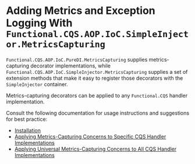 # Adding Metrics and Exception Logging With `Functional.CQS.AOP.IoC.SimpleInjector.MetricsCapturing`

`Functional.CQS.AOP.IoC.PureDI.MetricsCapturing` supplies metrics-capturing decorator implementations, while `Functional.CQS.AOP.IoC.SimpleInjector.MetricsCapturing` supplies a set of extension methods that make it easy to register those decorators with the `SimpleInjector` container.

Metrics-capturing decorators can be applied to any `Functional.CQS` handler implementation.

Consult the following documentation for usage instructions and suggestions for best practice:
- [Installation](installation.md)
- [Applying Metrics-Capturing Concerns to Specific CQS Handler Implementations](applyingMetricsCapturing.md)
- [Applying Universal Metrics-Capturing Concerns to All CQS Handler Implementations](applyingUniversalMetricsCapturing.md)